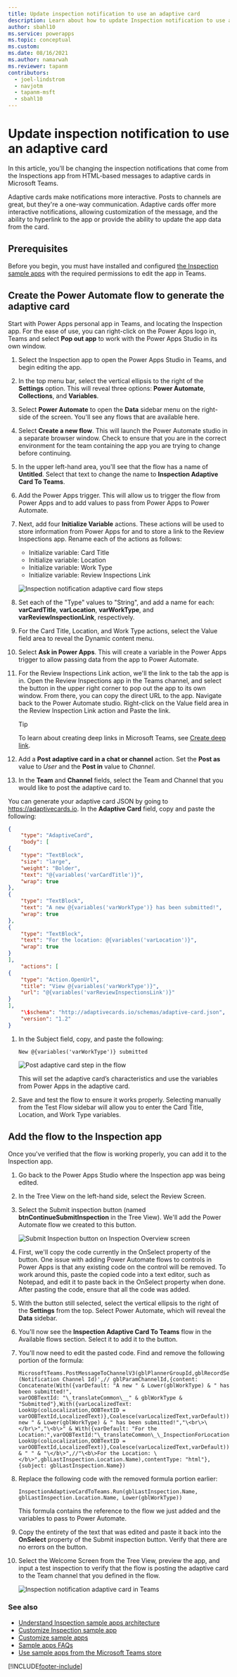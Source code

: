```yaml
---
title: Update inspection notification to use an adaptive card
description: Learn about how to update Inspection notification to use adaptive card.
author: sbahl10
ms.service: powerapps
ms.topic: conceptual
ms.custom: 
ms.date: 08/16/2021
ms.author: namarwah
ms.reviewer: tapanm
contributors:
  - joel-lindstrom
  - navjotm
  - tapanm-msft
  - sbahl10
---
```


# Update inspection notification to use an adaptive card

In this article, you'll be changing the inspection notifications that come from the Inspections app from HTML-based messages to adaptive cards in Microsoft Teams.

Adaptive cards make notifications more interactive. Posts to channels are great, but they're a one-way communication. Adaptive cards offer more interactive notifications, allowing customization of the message, and the ability to hyperlink to the app or provide the ability to update the app data from the card.

## Prerequisites

Before you begin, you must have installed and configured [the Inspection sample apps](inspection.md) with the required permissions to edit the app in Teams.

## Create the Power Automate flow to generate the adaptive card

Start with Power Apps personal app in Teams, and locating the Inspection app. For the ease of use, you can right-click on the Power Apps logo in, Teams and select **Pop out app** to work with the Power Apps Studio in its own window. 

1. Select the Inspection app to open the Power Apps Studio in Teams, and begin editing the app.

1. In the top menu bar, select the vertical ellipsis to the right of the **Settings** option. This will reveal three options: **Power Automate**, **Collections**, and **Variables**.

1. Select **Power Automate** to open the **Data** sidebar menu on the right-side of the screen. You'll see any flows that are available here.

1. Select **Create a new flow**. This will launch the Power Automate studio in a separate browser window. Check to ensure that you are in the correct environment for the team containing the app you are trying to change before continuing.

1. In the upper left-hand area, you'll see that the flow has a name of **Untitled**. Select that text to change the name to **Inspection Adaptive Card To Teams**.

1. Add the Power Apps trigger. This will allow us to trigger the flow from Power Apps and to add values to pass from Power Apps to Power Automate.

1. Next, add four **Initialize Variable** actions. These actions will be used to store information from Power Apps for and to store a link to the Review Inspections app. Rename each of the actions as follows:

    - Initialize variable: Card Title
    - Initialize variable: Location
    - Initialize variable: Work Type
    - Initialize variable: Review Inspections Link

    ![Inspection notification adaptive card flow steps](media/update-inspection-notification-to-use-adaptive-card/inspection-adaptive-card-flow-steps.png "Inspection notification adaptive card flow steps")

1. Set each of the "Type" values to "String", and add a name for each: **varCardTitle**, **varLocation**, **varWorkType**, and **varReviewInspectionLink**, respectively.

1. For the Card Title, Location, and Work Type actions, select the Value field area to reveal the Dynamic content menu. 

1. Select **Ask in Power Apps**. This will create a variable in the Power Apps trigger to allow passing data from the app to Power Automate.

1. For the Review Inspections Link action, we'll the link to the tab the app is in. Open the Review Inspections app in the Teams channel, and select the button in the upper right corner to pop out the app to its own window. From there, you can copy the direct URL to the app. Navigate back to the Power Automate studio. Right-click on the Value field area in the Review Inspection Link action and Paste the link.

    > [!TIP]
    > To learn about creating deep links in Microsoft Teams, see [Create deep link](/microsoftteams/platform/concepts/build-and-test/deep-links).

1. Add a **Post adaptive card in a chat or channel** action. Set the **Post as** value to *User* and the **Post in** value to *Channel*.

1. In the **Team** and **Channel** fields, select the Team and Channel that you would like to post the adaptive card to.

You can generate your adaptive card JSON by going to <https://adaptivecards.io>. In the **Adaptive Card** field, copy and paste the following:

```json
{
    "type": "AdaptiveCard",
    "body": [
{
    "type": "TextBlock",
    "size": "large",
    "weight": "Bolder",
    "text": "@{variables('varCardTitle')}",
    "wrap": true
},
{
    "type": "TextBlock",
    "text": "A new @{variables('varWorkType')} has been submitted!",
    "wrap": true
},
{
    "type": "TextBlock",
    "text": "For the location: @{variables('varLocation')}",
    "wrap": true
}
],
    "actions": [
{
    "type": "Action.OpenUrl",
    "title": "View @{variables('varWorkType')}",
    "url": "@{variables('varReviewInspectionsLink')}"
}
],
    "\$schema": "http://adaptivecards.io/schemas/adaptive-card.json",
    "version": "1.2"
}
```

1. In the Subject field, copy, and paste the following:

    ```
    New @{variables('varWorkType')} submitted
    ```

    ![Post adaptive card step in the flow](media/update-inspection-notification-to-use-adaptive-card/post-adaptive-card-step.png "Post adaptive card step in the flow")

    This will set the adaptive card’s characteristics and use the variables from Power Apps in the adaptive card.

1. Save and test the flow to ensure it works properly. Selecting manually from the Test Flow sidebar will allow you to enter the Card Title, Location, and  Work Type variables.

## Add the flow to the Inspection app

Once you've verified that the flow is working properly, you can add it to the Inspection app.

1. Go back to the Power Apps Studio where the Inspection app was being edited.

1. In the Tree View on the left-hand side, select the Review Screen.

1. Select the Submit inspection button (named **btnContinueSubmitInspection** in the Tree View). We'll add the Power Automate flow we created to this button.

    ![Submit Inspection button on Inspection Overview screen](media/update-inspection-notification-to-use-adaptive-card/submit-inspection-button-on-inspection-overview-screen.png "Submit Inspection button on Inspection Overview screen")

1. First, we'll copy the code currently in the OnSelect property of the button. One issue with adding Power Automate flows to controls in Power Apps is that any existing code on the control will be removed. To work around this, paste the copied code into a text editor, such as Notepad, and edit it to paste back in the OnSelect property when done. After pasting the code, ensure that all the code was added.

1. With the button still selected, select the vertical ellipsis to the right of the **Settings** from the top. Select Power Automate, which will reveal the **Data** sidebar.

1. You'll now see the **Inspection Adaptive Card To Teams** flow in the Available flows section. Select it to add it to the button.

1. You'll now need to edit the pasted code. Find and remove the following portion of the formula:

    ```powerapps-dot
    MicrosoftTeams.PostMessageToChannelV3(gblPlannerGroupId,gblRecordSettings.'Parameter (Notification Channel Id)',// gblParamChannelId,{content: Concatenate(With({varDefault: "A new " & Lower(gblWorkType) & " has been submitted!",
    varOOBTextId: "\_translateCommon\__" & gblWorkType & "Submitted"},With({varLocalizedText: LookUp(colLocalization,OOBTextID = varOOBTextId,LocalizedText)},Coalesce(varLocalizedText,varDefault))),//"A new " & Lower(gblWorkType) & " has been submitted!","\<br\>\</br\>","\<b\>" & With({varDefault: "For the Location:",varOOBTextId:"\_translateCommon\_\_InspectionForLocation"},With({varLocalizedText: LookUp(colLocalization,OOBTextID = varOOBTextId,LocalizedText)},Coalesce(varLocalizedText,varDefault))) & " " & "\</b\>",//"\<b\>For the Location: \</b\>",gblLastInspection.Location.Name),contentType: "html"},{subject: gblLastInspection.Name})
    ```

1. Replace the following code with the removed formula portion earlier:

    ```powerapps-dot
    InspectionAdaptiveCardToTeams.Run(gblLastInspection.Name,
    gblLastInspection.Location.Name, Lower(gblWorkType))
    ```

    This formula contains the reference to the flow we just added and the variables to pass to Power Automate.

1. Copy the entirety of the text that was edited and paste it back into the **OnSelect** property of the Submit inspection button. Verify that there are no errors on the button.

1. Select the Welcome Screen from the Tree View, preview the app, and input a test inspection to verify that the flow is posting the adaptive card to the Team channel that you defined in the flow.

    ![Inspection notification adaptive card in Teams](media/update-inspection-notification-to-use-adaptive-card/inspection-notification-adaptive-card.png "Inspection notification adaptive card in Teams")

### See also

- [Understand Inspection sample apps architecture](inspection-architecture.md)
- [Customize Inspection sample app](customize-inspections.md)
- [Customize sample apps](customize-sample-apps.md)
- [Sample apps FAQs](sample-apps-faqs.md)
- [Use sample apps from the Microsoft Teams store](use-sample-apps-from-teams-store.md)

[!INCLUDE[footer-include](../includes/footer-banner.md)]
